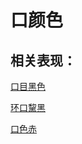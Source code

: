# 口颜色

## 相关表现：

[口目黑色](https://zuoye.gmzyh.com/search?key=口目黑色)
[环口黧黑](https://zuoye.gmzyh.com/search?key=环口黧黑)
[口色赤	](https://zuoye.gmzyh.com/search?key=口色赤	)